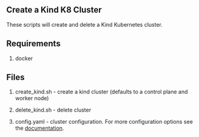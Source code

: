 Create a Kind K8 Cluster
--

These scripts will create and delete a Kind Kubernetes cluster.  

Requirements
-

1) docker  
  
Files
-

1) create_kind.sh - create a kind cluster (defaults to a control plane
and worker node)  

2) delete_kind.sh - delete cluster  

3) config.yaml - cluster configuration.  For more configuration options
see the
[documentation](https://kind.sigs.k8s.io/docs/user/quick-start/#configuring-your-kind-cluster).  
